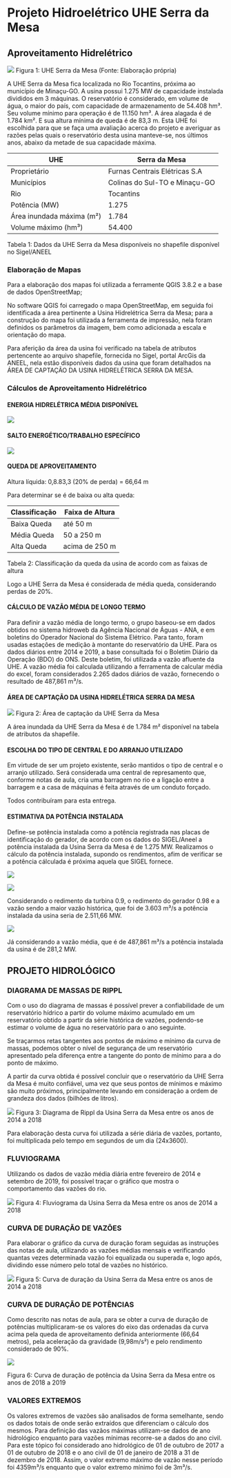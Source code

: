 # Projeto Hidroelétrico UHE Serra da Mesa

## Aproveitamento Hidrelétrico

![](https://i.imgur.com/LoajmQf.jpg)
Figura 1: UHE Serra da Mesa (Fonte: Elaboração própria)

A UHE Serra da Mesa fica localizada no Rio Tocantins, próxima ao município de Minaçu-GO. A usina possui 1.275 MW de capacidade instalada divididos em 3 máquinas.
O reservatório é considerado, em volume de água, o maior do país, com capacidade de armazenamento de 54.408 hm³. Seu volume mínimo para operação é de 11.150 hm³. A área alagada é de 1.784 km². E sua altura  mínima de queda é de 83,3 m. 
Esta UHE foi escolhida para que se faça uma avaliação acerca do projeto e averiguar as razões pelas quais o reservatório desta usina manteve-se, nos últimos anos, abaixo da metade de sua capacidade máxima.

UHE | Serra da Mesa
-----|---------------
Proprietário | Furnas Centrais Elétricas S.A
Municípios | Colinas do Sul-TO e Minaçu-GO
Rio | Tocantins
Potência (MW) | 1.275
Área inundada máxima (m²) | 1.784
Volume máximo (hm³) | 54.400

Tabela 1: Dados da UHE Serra da Mesa disponíveis no shapefile disponível no Sigel/ANEEL

### Elaboração de Mapas
Para a elaboração dos mapas foi utilizada a ferramente QGIS 3.8.2 e a base de dados OpenStreetMap;

No software QGIS foi carregado o mapa OpenStreetMap, em seguida foi identificada a área pertinente a Usina Hidrelétrica Serra da Mesa; para a construção do mapa foi utilizada a ferramenta de impressão, nela foram definidos os parâmetros da imagem, bem como adicionada a escala e orientação do mapa.

Para aferição da área da usina foi verificado na tabela de atributos pertencente ao arquivo shapefile, fornecida no Sigel, portal ArcGis da ANEEL, nela estão disponíveis dados da usina que foram detalhados na ÁREA DE CAPTAÇÃO DA USINA HIDRELÉTRICA SERRA DA MESA.

### Cálculos de Aproveitamento Hidrelétrico

#### ENERGIA HIDRELÉTRICA MÉDIA DISPONÍVEL
![](https://i.imgur.com/gPjiE7S.png)

#### SALTO ENERGÉTICO/TRABALHO ESPECÍFICO
![](https://i.imgur.com/ooOwgM9.png)

#### QUEDA DE APROVEITAMENTO

Altura líquida: 0,8.83,3 (20\% de perda) = 66,64 m

Para determinar se é de baixa ou alta queda:


Classificação | Faixa de Altura 
--------------|-----------------
Baixa Queda   | até 50 m
Média Queda   | 50 a 250 m
Alta Queda    | acima de 250 m

Tabela 2: Classificação da queda da usina de acordo com as faixas de altura


Logo a UHE Serra da Mesa é considerada de média queda, considerando perdas de 20\%.

#### CÁLCULO DE VAZÃO MÉDIA DE LONGO TERMO

Para definir a vazão média de longo termo, o grupo baseou-se em dados obtidos no sistema hidroweb da Agência Nacional de Águas - ANA, e em boletins do Operador Nacional do Sistema Elétrico. Para tanto, foram usadas estações de medição à montante do reservatório da UHE. Para os dados diários entre 2014 e 2019, a base consultada foi o Boletim Diário da Operação (BDO) do ONS. Deste boletim, foi utilizada a vazão afluente da UHE.
A vazão média foi calculada utilizando a ferramenta de calcular média do excel, foram considerados 2.265 dados diários de vazão, fornecendo o resultado de 487,861 m³/s.

#### ÁREA DE CAPTAÇÃO DA USINA HIDRELÉTRICA SERRA DA MESA

![](https://i.imgur.com/fxPYfrM.jpg)
Figura 2: Área de captação da UHE Serra da Mesa

A área inundada da UHE Serra da Mesa é de 1.784 m² disponível na tabela de atributos da shapefile.

#### ESCOLHA DO TIPO DE CENTRAL E DO ARRANJO UTILIZADO

Em virtude de ser um projeto existente, serão mantidos o tipo de central e o arranjo utilizado. Será considerada uma central de represamento que, conforme notas de aula, cria uma barragem no rio e a ligação entre a barragem e a casa de máquinas é feita através de um conduto forçado. 

Todos contribuíram para esta entrega.

#### ESTIMATIVA DA POTÊNCIA INSTALADA

Define-se potência instalada como a potência registrada nas placas de identificação do gerador, de acordo com os dados do SIGEL/Aneel a potência instalada da Usina Serra da Mesa é de 1.275 MW. Realizamos o cálculo da potência instalada, supondo os rendimentos, afim de verificar se a potência cálculada é próxima aquela que SIGEL fornece. 

![](https://i.imgur.com/knlPXJB.png)

![](https://i.imgur.com/B6NjcXF.png)

Considerando o redimento da turbina 0.9, o redimento do gerador 0.98 e a vazão sendo a maior vazão histórica, que foi de 3.603 m³/s a potência instalada da usina seria de 2.511,66 MW.

![](https://i.imgur.com/WjO2pgi.png)

Já considerando a vazão média, que é de 487,861 m³/s a potência instalada da usina é de 281,2 MW. 

## PROJETO HIDROLÓGICO



### DIAGRAMA DE MASSAS DE RIPPL
Com o uso do diagrama de massas é possível prever a confiabilidade de um reservatório hídrico a partir do volume máximo acumulado em um reservatório obtido a partir da série histórica de vazões, podendo-se estimar o volume de água no reservatório para o ano seguinte.

Se traçarmos retas tangentes aos pontos de máximo e mínimo da curva de massas, podemos obter o nível de segurança de um reservatório apresentado pela diferença entre a tangente do ponto de mínimo para a do ponto de máximo.

A partir da curva obtida é possível concluir que o reservatório da UHE Serra da Mesa é muito confiável, uma vez que seus pontos de mínimos e máximo são muito próximos, principalmente levando em consideração a ordem de grandeza dos dados (bilhões de litros).

![](https://i.imgur.com/PtUnivc.png)
Figura 3: Diagrama de Rippl da Usina Serra da Mesa entre os anos de 2014 a 2018

 Para elaboração desta curva foi utilizada a série diária de vazões, portanto, foi multiplicada pelo tempo em segundos de um dia (24x3600).

### FLUVIOGRAMA
Utilizando os dados de vazão média diária entre fevereiro de 2014 e setembro de 2019, foi possível traçar o gráfico que mostra o comportamento das vazões do rio.

![](https://i.imgur.com/6BPCnKq.png)
Figura 4: Fluviograma da Usina Serra da Mesa entre os anos de 2014 a 2018

### CURVA DE DURAÇÃO DE VAZÕES
Para elaborar o gráfico da curva de duração foram seguidas as instruções das notas de aula, utilizando as vazões médias mensais e verificando quantas vezes determinada vazão foi equalizada ou superada e, logo após, dividindo esse número pelo total de vazões no histórico.


![](https://i.imgur.com/w0l2TpJ.png)
Figura 5: Curva de duração da Usina Serra da Mesa entre os anos de 2014 a 2018

### CURVA DE DURAÇÃO DE POTÊNCIAS
Como descrito nas notas de aula, para se obter a curva de duração de potências multiplicaram-se os valores do eixo das ordenadas da curva acima pela queda de aproveitamento definida anteriormente (66,64 metros), pela aceleração da gravidade (9,98m/s²) e pelo rendimento considerado de 90%. 

![](https://i.imgur.com/Jtdh9s7.png)

Figura 6: Curva de duração de potência da Usina Serra da Mesa entre os anos de 2018 a 2019

### VALORES EXTREMOS
Os valores extremos de vazões são analisados de forma semelhante, sendo os dados totais de onde serão extraídos que diferenciam o cálculo dos mesmos. Para definição das vazãos máximas utilizam-se dados de ano hidrológico enquanto para vazões mínimas recorre-se a dados do ano civil. 
Para este tópico foi considerado ano hidrológico de 01 de outubro de 2017 a 01 de outubro de 2018 e o ano civil de 01 de janeiro de 2018 a 31 de dezembro de 2018. Assim, o valor extremo máximo de vazão nesse período foi 4359m³/s enquanto que o valor extremo mínimo foi de 3m³/s.
